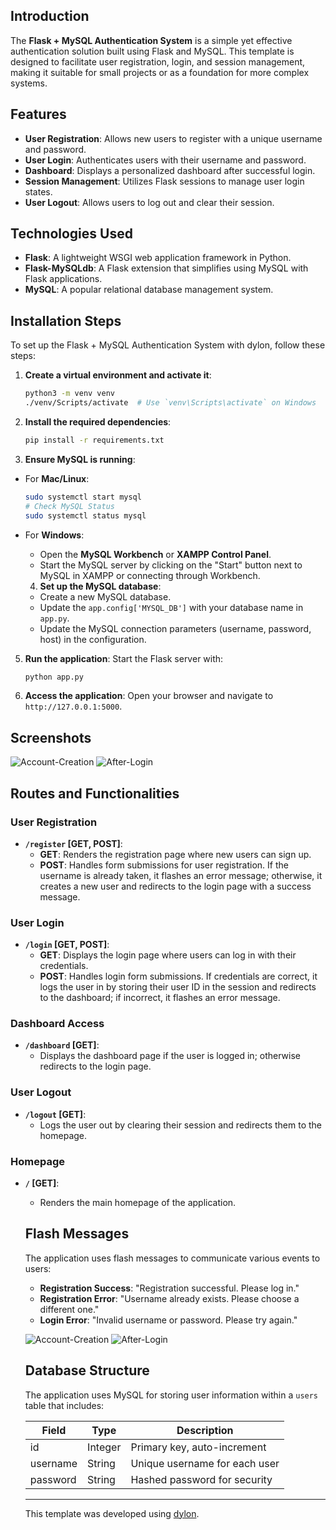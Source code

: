 ## Introduction
The **Flask + MySQL Authentication System** is a simple yet effective authentication solution built using Flask and MySQL. This template is designed to facilitate user registration, login, and session management, making it suitable for small projects or as a foundation for more complex systems.

## Features
- **User Registration**: Allows new users to register with a unique username and password.
- **User Login**: Authenticates users with their username and password.
- **Dashboard**: Displays a personalized dashboard after successful login.
- **Session Management**: Utilizes Flask sessions to manage user login states.
- **User Logout**: Allows users to log out and clear their session.

## Technologies Used
- **Flask**: A lightweight WSGI web application framework in Python.
- **Flask-MySQLdb**: A Flask extension that simplifies using MySQL with Flask applications.
- **MySQL**: A popular relational database management system.

## Installation Steps
To set up the Flask + MySQL Authentication System with dylon, follow these steps:

1. **Create a virtual environment and activate it**:
   ```bash
   python3 -m venv venv
   ./venv/Scripts/activate  # Use `venv\Scripts\activate` on Windows
   ```

2. **Install the required dependencies**:
   ```bash
   pip install -r requirements.txt
   ```

3. **Ensure MySQL is running**:
- For **Mac/Linux**:
    ```bash
    sudo systemctl start mysql
    # Check MySQL Status
    sudo systemctl status mysql
    ```

- For **Windows**:
    - Open the **MySQL Workbench** or **XAMPP Control Panel**.
    - Start the MySQL server by clicking on the "Start" button next to MySQL in XAMPP or connecting through Workbench.

    4. **Set up the MySQL database**:
   - Create a new MySQL database.
   - Update the `app.config['MYSQL_DB']` with your database name in `app.py`.
   - Update the MySQL connection parameters (username, password, host) in the configuration.

5. **Run the application**:
   Start the Flask server with:
   ```bash
   python app.py
   ```

6. **Access the application**:
   Open your browser and navigate to `http://127.0.0.1:5000`.

## Screenshots
![Account-Creation](https://github.com/user-attachments/assets/845c4c90-26c3-446f-9644-7e8001c52864)
![After-Login](https://github.com/user-attachments/assets/9b0e46b2-8938-477b-8520-03ef015afbd7)

## Routes and Functionalities

### User Registration
- **`/register` [GET, POST]**:
  - **GET**: Renders the registration page where new users can sign up.
  - **POST**: Handles form submissions for user registration. If the username is already taken, it flashes an error message; otherwise, it creates a new user and redirects to the login page with a success message.

### User Login
- **`/login` [GET, POST]**:
  - **GET**: Displays the login page where users can log in with their credentials.
  - **POST**: Handles login form submissions. If credentials are correct, it logs the user in by storing their user ID in the session and redirects to the dashboard; if incorrect, it flashes an error message.

### Dashboard Access
- **`/dashboard` [GET]**:
  - Displays the dashboard page if the user is logged in; otherwise redirects to the login page.

### User Logout
- **`/logout` [GET]**:
  - Logs the user out by clearing their session and redirects them to the homepage.

### Homepage
- **`/` [GET]**:
  - Renders the main homepage of the application.

  ## Flash Messages
  The application uses flash messages to communicate various events to users:
  
  - **Registration Success**: "Registration successful. Please log in."
  - **Registration Error**: "Username already exists. Please choose a different one."
  - **Login Error**: "Invalid username or password. Please try again."
  
  ![Account-Creation](https://github.com/user-attachments/assets/845c4c90-26c3-446f-9644-7e8001c52864)
  ![After-Login](https://github.com/user-attachments/assets/9b0e46b2-8938-477b-8520-03ef015afbd7)
  
  ## Database Structure
  The application uses MySQL for storing user information within a `users` table that includes:
  
  | Field       | Type      | Description                          |
  |-------------|-----------|--------------------------------------|
  | id          | Integer   | Primary key, auto-increment          |
  | username    | String    | Unique username for each user        |
  | password    | String    | Hashed password for security          |
  
  ---
  
  This template was developed using [dylon](https://github.com/Abhishek-Mallick/dylon).